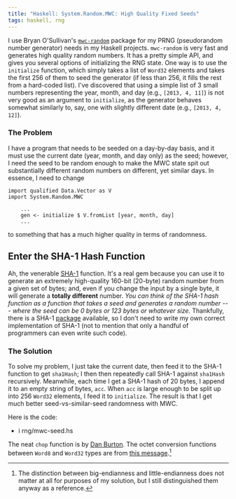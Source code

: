 ```yaml
---
title: "Haskell: System.Random.MWC: High Quality Fixed Seeds"
tags: haskell, rng
---
```


I use Bryan O'Sullivan's [`mwc-random`][mwc-random] package for my PRNG (pseudorandom number generator) needs in my Haskell projects.
`mwc-random` is very fast and generates high quality random numbers.
It has a pretty simple API, and gives you several options of initializing the RNG state.
One way is to use the `initialize` function, which simply takes a list of `Word32` elements and takes the first 256 of them to seed the generator (if less than 256, it fills the rest from a hard-coded list).
I've discovered that using a simple list of 3 small numbers representing the year, month, and day (e.g., `[2013, 4, 11]`) is not very good as an argument to `initialize`, as the generator behaves somewhat similarly to, say, one with slightly different date (e.g., `[2013, 4, 12]`).

### The Problem

I have a program that needs to be seeded on a day-by-day basis, and it must use the current date (year, month, and day only) as the seed; however, I need the seed to be random enough to make the MWC state spit out substantially different random numbers on different, yet similar days.
In essence, I need to change

```{.haskell .numberLines}
import qualified Data.Vector as V
import System.Random.MWC

	...
	gen <- initialize $ V.fromList [year, month, day]
	...
```

to something that has a much higher quality in terms of randomness.

## Enter the SHA-1 Hash Function

Ah, the venerable [SHA-1][sha1] function.
It's a real gem because you can use it to generate an extremely high-quality 160-bit (20-byte) random number from a given set of bytes; and, even if you change the input by a single byte, it will generate a **totally different** number.
*You can think of the SHA-1 hash function as a function that takes a seed and generates a random number --- where the seed can be 0 bytes or 123 bytes or whatever size.*
Thankfully, there is a SHA-1 [package][sha-hackage] available, so I don't need to write my own correct implementation of SHA-1 (not to mention that only a handful of programmers can even write such code).

### The Solution

To solve my problem, I just take the current date, then feed it to the SHA-1 function to get `sha1Hash`; I then then repeatedly call SHA-1 against `sha1Hash` recursively.
Meanwhile, each time I get a SHA-1 hash of 20 bytes, I append it to an empty string of bytes, `acc`.
When `acc` is large enough to be split up into 256 `Word32` elements, I feed it to `initialize`.
The result is that I get much better seed-vs-similar-seed randomness with MWC.

Here is the code:

- i rng/mwc-seed.hs

The neat `chop` function is by [Dan Burton][chop].
The octet conversion functions between `Word8` and `Word32` types are from [this message][octet].[^1]

[^1]: The distinction between big-endianness and little-endianness does not matter at all for purposes of my solution, but I still distinguished them anyway as a reference.

[mwc-random]:http://hackage.haskell.org/package/mwc-random
[sha1]:http://en.wikipedia.org/wiki/Sha1
[sha-hackage]:http://hackage.haskell.org/package/SHA
[chop]: http://stackoverflow.com/a/5188922/437583
[octet]:http://www.haskell.org/pipermail/beginners/2010-October/005571.html
